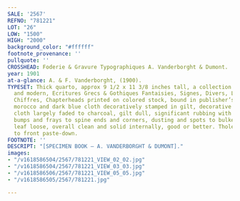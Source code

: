 ```yaml
---
SALE: '2567'
REFNO: "781221"
LOT: "26"
LOW: "1500"
HIGH: "2000"
background_color: "#ffffff"
footnote_provenance: ''
pullquote: ''
CROSSHEAD: Foderie & Gravure Typographiques A. Vanderborght & Dumont.
year: 1901
at-a-glance: A. & F. Vanderborght, (1900).
TYPESET: Thick quarto, approx 9 1/2 x 11 3/8 inches tall, a collection of fonts ancient
  and modern, Ecritures Grecs & Gothiques Fantaisies, Signes, Divers, Lettrines, Initiales,
  Chiffres, Chapterheads printed on colored stock, bound in publisher’s quarter-black
  morocco and dark blue cloth decoratively stamped in gilt, decorative endpapers,
  cloth largely faded to charcoal, gilt dull, significant rubbing with small chips,
  bumps and frays to spine ends and corners, dusting and spots to bulked edges, one
  leaf loose, overall clean and solid internally, good or better. Tholenaar bookplate
  to front paste-down.
FOOTNOTE: ''
DESCRIPT: "[SPECIMEN BOOK — A. VANDERBORGHT & DUMONT]."
images:
- "/v1618586504/2567/781221_VIEW_02_02.jpg"
- "/v1618586504/2567/781221_VIEW_03_03.jpg"
- "/v1618586506/2567/781221_VIEW_05_05.jpg"
- "/v1618586505/2567/781221.jpg"

---
```

